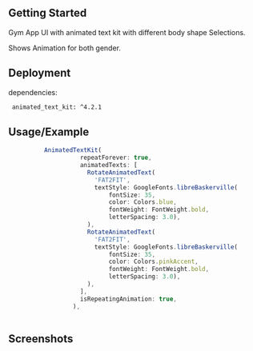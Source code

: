 
## Getting Started

Gym App UI with animated text kit with different body shape Selections.

Shows Animation for both gender.


## Deployment

dependencies:

```bash
 animated_text_kit: ^4.2.1
```



## Usage/Example

```javascript
          AnimatedTextKit(
                    repeatForever: true,
                    animatedTexts: [
                      RotateAnimatedText(
                        'FAT2FIT',
                        textStyle: GoogleFonts.libreBaskerville(
                            fontSize: 35,
                            color: Colors.blue,
                            fontWeight: FontWeight.bold,
                            letterSpacing: 3.0),
                      ),
                      RotateAnimatedText(
                        'FAT2FIT',
                        textStyle: GoogleFonts.libreBaskerville(
                            fontSize: 35,
                            color: Colors.pinkAccent,
                            fontWeight: FontWeight.bold,
                            letterSpacing: 3.0),
                      ),
                    ],
                    isRepeatingAnimation: true,
                  ),
                   


```


## Screenshots


